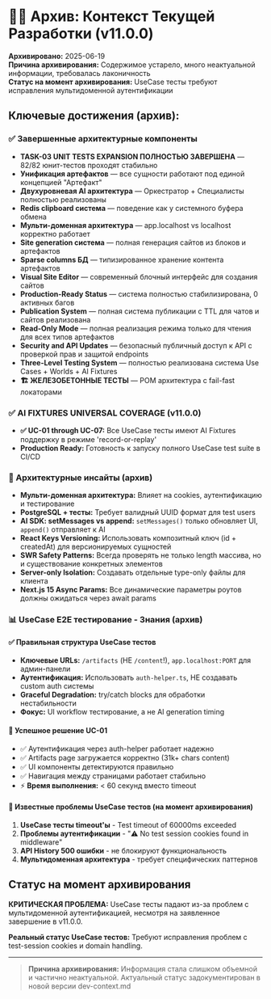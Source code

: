 # 👨‍💻 Архив: Контекст Текущей Разработки (v11.0.0)

**Архивировано:** 2025-06-19  
**Причина архивирования:** Содержимое устарело, много неактуальной информации, требовалась лаконичность  
**Статус на момент архивирования:** UseCase тесты требуют исправления мультидоменной аутентификации

## Ключевые достижения (архив):

### ✅ Завершенные архитектурные компоненты
- **TASK-03 UNIT TESTS EXPANSION ПОЛНОСТЬЮ ЗАВЕРШЕНА** — 82/82 юнит-тестов проходят стабильно
- **Унификация артефактов** — все сущности работают под единой концепцией "Артефакт"
- **Двухуровневая AI архитектура** — Оркестратор + Специалисты полностью реализованы
- **Redis clipboard система** — поведение как у системного буфера обмена
- **Мульти-доменная архитектура** — app.localhost vs localhost корректно работает
- **Site generation система** — полная генерация сайтов из блоков и артефактов
- **Sparse columns БД** — типизированное хранение контента артефактов
- **Visual Site Editor** — современный блочный интерфейс для создания сайтов
- **Production-Ready Status** — система полностью стабилизирована, 0 активных багов
- **Publication System** — полная система публикации с TTL для чатов и сайтов реализована
- **Read-Only Mode** — полная реализация режима только для чтения для всех типов артефактов
- **Security and API Updates** — безопасный публичный доступ к API с проверкой прав и защитой endpoints
- **Three-Level Testing System** — полностью реализована система Use Cases + Worlds + AI Fixtures
- **🏗️ ЖЕЛЕЗОБЕТОННЫЕ ТЕСТЫ** — POM архитектура с fail-fast локаторами

### ✅ AI FIXTURES UNIVERSAL COVERAGE (v11.0.0)
- **✅ UC-01 through UC-07:** Все UseCase тесты имеют AI Fixtures поддержку в режиме 'record-or-replay'
- **Production Ready:** Готовность к запуску полного UseCase test suite в CI/CD

### 🔧 Архитектурные инсайты (архив)
- **Мульти-доменная архитектура:** Влияет на cookies, аутентификацию и тестирование
- **PostgreSQL + тесты:** Требует валидный UUID формат для test users
- **AI SDK: setMessages vs append:** `setMessages()` только обновляет UI, `append()` отправляет к AI
- **React Keys Versioning:** Использовать композитный ключ (id + createdAt) для версионируемых сущностей
- **SWR Safety Patterns:** Всегда проверять не только length массива, но и существование конкретных элементов
- **Server-only Isolation:** Создавать отдельные type-only файлы для клиента
- **Next.js 15 Async Params:** Все динамические параметры роутов должны ожидаться через await params

### 📊 UseCase E2E тестирование - Знания (архив)

#### ✅ Правильная структура UseCase тестов
- **Ключевые URLs:** `/artifacts` (НЕ `/content`!), `app.localhost:PORT` для админ-панели
- **Аутентификация:** Использовать `auth-helper.ts`, НЕ создавать custom auth системы
- **Graceful Degradation:** try/catch blocks для обработки нестабильности
- **Фокус:** UI workflow тестирование, а не AI generation timing

#### 🔑 Успешное решение UC-01
- ✅ Аутентификация через auth-helper работает надежно
- ✅ Artifacts page загружается корректно (31k+ chars content)  
- ✅ UI компоненты детектируются правильно
- ✅ Навигация между страницами работает стабильно
- ⚡ **Время выполнения:** < 60 секунд вместо timeout

#### 🚨 Известные проблемы UseCase тестов (на момент архивирования)
1. **UseCase тесты timeout'ы** - Test timeout of 60000ms exceeded  
2. **Проблемы аутентификации** - "⚠️ No test session cookies found in middleware"
3. **API History 500 ошибки** - не блокируют функциональность
4. **Мультидоменная архитектура** - требует специфических паттернов

## Статус на момент архивирования

**КРИТИЧЕСКАЯ ПРОБЛЕМА:** UseCase тесты падают из-за проблем с мультидоменной аутентификацией, несмотря на заявленное завершение в v11.0.0.

**Реальный статус UseCase тестов:** Требуют исправления проблем с test-session cookies и domain handling.

---

> **Причина архивирования:** Информация стала слишком объемной и частично неактуальной. Актуальный статус задокументирован в новой версии dev-context.md